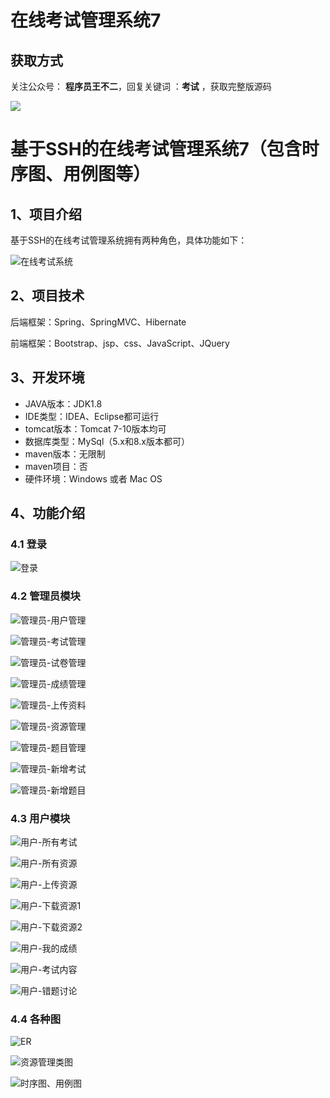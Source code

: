 # 在线考试管理系统7

## 获取方式

关注公众号： **程序员王不二**，回复关键词  ：**考试** ，获取完整版源码

 ![](https://www.codeshop.fun/Typora-Images/202205281253739.png)



# 基于SSH的在线考试管理系统7（包含时序图、用例图等）

## 1、项目介绍

基于SSH的在线考试管理系统拥有两种角色，具体功能如下：

![在线考试系统](https://www.codeshop.fun/Typora-Images/202207151231124.png)


## 2、项目技术

后端框架：Spring、SpringMVC、Hibernate

前端框架：Bootstrap、jsp、css、JavaScript、JQuery

## 3、开发环境

- JAVA版本：JDK1.8
- IDE类型：IDEA、Eclipse都可运行
- tomcat版本：Tomcat 7-10版本均可
- 数据库类型：MySql（5.x和8.x版本都可） 
- maven版本：无限制
- maven项目：否
- 硬件环境：Windows 或者 Mac OS


## 4、功能介绍

### 4.1 登录

![登录](https://www.codeshop.fun/Typora-Images/202207151230726.jpg)

### 4.2 管理员模块

![管理员-用户管理](https://www.codeshop.fun/Typora-Images/202207151231657.jpg)

![管理员-考试管理](https://www.codeshop.fun/Typora-Images/202207151231657.jpg)

![管理员-试卷管理](https://www.codeshop.fun/Typora-Images/202207151232036.jpg)

![管理员-成绩管理](https://www.codeshop.fun/Typora-Images/202207151232702.jpg)

![管理员-上传资料](https://www.codeshop.fun/Typora-Images/202207151232738.jpg)

![管理员-资源管理](https://www.codeshop.fun/Typora-Images/202207151232105.jpg)

![管理员-题目管理](https://www.codeshop.fun/Typora-Images/202207151232345.jpg)

![管理员-新增考试](https://www.codeshop.fun/Typora-Images/202207151232057.jpg)

![管理员-新增题目](https://www.codeshop.fun/Typora-Images/202207151232560.jpg)

### 4.3 用户模块

![用户-所有考试](https://www.codeshop.fun/Typora-Images/202207151232589.jpg)

![用户-所有资源](https://www.codeshop.fun/Typora-Images/202207151232461.jpg)

![用户-上传资源](https://www.codeshop.fun/Typora-Images/202207151232135.jpg)

![用户-下载资源1](https://www.codeshop.fun/Typora-Images/202207151233689.jpg)

![用户-下载资源2](https://www.codeshop.fun/Typora-Images/202207151233330.jpg)

![用户-我的成绩](https://www.codeshop.fun/Typora-Images/202207151232857.jpg)

![用户-考试内容](https://www.codeshop.fun/Typora-Images/202207151232530.jpg)

![用户-错题讨论](https://www.codeshop.fun/Typora-Images/202207151232674.jpg)

### 4.4 各种图

![ER](https://www.codeshop.fun/Typora-Images/202207151233856.png)

![资源管理类图](https://www.codeshop.fun/Typora-Images/202207151233054.png)

![时序图、用例图](https://www.codeshop.fun/Typora-Images/202207151234100.jpg)


